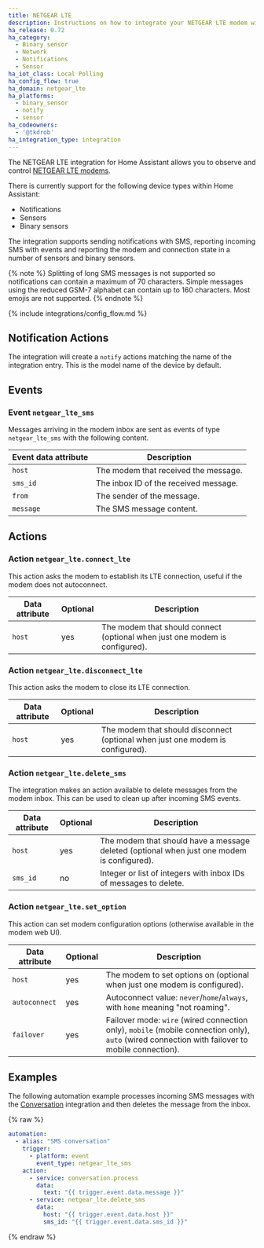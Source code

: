 ```yaml
---
title: NETGEAR LTE
description: Instructions on how to integrate your NETGEAR LTE modem within Home Assistant.
ha_release: 0.72
ha_category:
  - Binary sensor
  - Network
  - Notifications
  - Sensor
ha_iot_class: Local Polling
ha_config_flow: true
ha_domain: netgear_lte
ha_platforms:
  - binary_sensor
  - notify
  - sensor
ha_codeowners:
  - '@tkdrob'
ha_integration_type: integration
---
```


The NETGEAR LTE integration for Home Assistant allows you to observe and control [NETGEAR LTE modems](https://www.netgear.com/home/mobile-wifi/lte-modems/).

There is currently support for the following device types within Home Assistant:

- Notifications
- Sensors
- Binary sensors

The integration supports sending notifications with SMS, reporting incoming SMS with events and reporting the modem and connection state in a number of sensors and binary sensors.

{% note %}
Splitting of long SMS messages is not supported so notifications can contain a maximum of 70 characters. Simple messages using the reduced GSM-7 alphabet can contain up to 160 characters. Most emojis are not supported.
{% endnote %}

{% include integrations/config_flow.md %}

## Notification Actions

The integration will create a `notify` actions matching the name of the integration entry. This is the model name of the device by default.

## Events

### Event `netgear_lte_sms`

Messages arriving in the modem inbox are sent as events of type `netgear_lte_sms` with the following content.

| Event data attribute | Description                              |
| -------------------- | ---------------------------------------- |
| `host`               | The modem that received the message.
| `sms_id`             | The inbox ID of the received message.
| `from`               | The sender of the message.
| `message`            | The SMS message content.

## Actions

### Action `netgear_lte.connect_lte`

This action asks the modem to establish its LTE connection, useful if the modem does not autoconnect.

| Data attribute | Optional | Description |
| ---------------------- | -------- | ----------- |
| `host`                 | yes      | The modem that should connect (optional when just one modem is configured).

### Action `netgear_lte.disconnect_lte`

This action asks the modem to close its LTE connection.

| Data attribute | Optional | Description |
| ---------------------- | -------- | ----------- |
| `host`                 | yes      | The modem that should disconnect (optional when just one modem is configured).

### Action `netgear_lte.delete_sms`

The integration makes an action available to delete messages from the modem inbox. This can be used to clean up after incoming SMS events.

| Data attribute | Optional | Description |
| ---------------------- | -------- | ----------- |
| `host`                 | yes      | The modem that should have a message deleted (optional when just one modem is configured).
| `sms_id`               | no       | Integer or list of integers with inbox IDs of messages to delete.

### Action `netgear_lte.set_option`

This action can set modem configuration options (otherwise available in the modem web UI).

| Data attribute | Optional | Description |
| ---------------------- | -------- | ----------- |
| `host`                 | yes      | The modem to set options on (optional when just one modem is configured).
| `autoconnect`          | yes      | Autoconnect value: `never`/`home`/`always`, with `home` meaning "not roaming".
| `failover`             | yes      | Failover mode: `wire` (wired connection only), `mobile` (mobile connection only), `auto` (wired connection with failover to mobile connection).

## Examples

The following automation example processes incoming SMS messages with the [Conversation](/integrations/conversation/) integration and then deletes the message from the inbox.

{% raw %}

```yaml
automation:
  - alias: "SMS conversation"
    trigger:
      - platform: event
        event_type: netgear_lte_sms
    action:
      - service: conversation.process
        data:
          text: "{{ trigger.event.data.message }}"
      - service: netgear_lte.delete_sms
        data:
          host: "{{ trigger.event.data.host }}"
          sms_id: "{{ trigger.event.data.sms_id }}"
```

{% endraw %}
